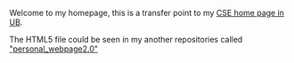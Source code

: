 Welcome to my homepage, this is a transfer point to my [CSE home page in UB](https://cse.buffalo.edu/~pyan4/).


The HTML5 file could be seen in my another repositories called ["personal_webpage2.0"](https://github.com/pengyu965/personal_webpage2.0)
